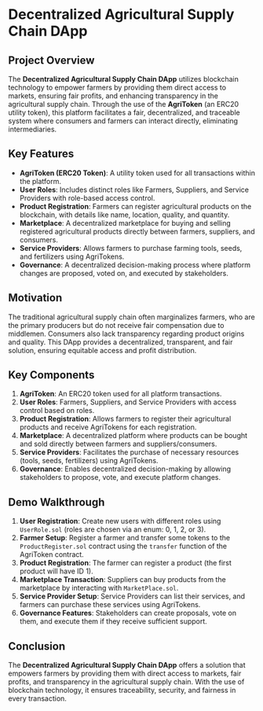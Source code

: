 # Decentralized Agricultural Supply Chain DApp

## Project Overview

The **Decentralized Agricultural Supply Chain DApp** utilizes blockchain technology to empower farmers by providing them direct access to markets, ensuring fair profits, and enhancing transparency in the agricultural supply chain. Through the use of the **AgriToken** (an ERC20 utility token), this platform facilitates a fair, decentralized, and traceable system where consumers and farmers can interact directly, eliminating intermediaries.

## Key Features

- **AgriToken (ERC20 Token)**: A utility token used for all transactions within the platform.
- **User Roles**: Includes distinct roles like Farmers, Suppliers, and Service Providers with role-based access control.
- **Product Registration**: Farmers can register agricultural products on the blockchain, with details like name, location, quality, and quantity.
- **Marketplace**: A decentralized marketplace for buying and selling registered agricultural products directly between farmers, suppliers, and consumers.
- **Service Providers**: Allows farmers to purchase farming tools, seeds, and fertilizers using AgriTokens.
- **Governance**: A decentralized decision-making process where platform changes are proposed, voted on, and executed by stakeholders.

## Motivation

The traditional agricultural supply chain often marginalizes farmers, who are the primary producers but do not receive fair compensation due to middlemen. Consumers also lack transparency regarding product origins and quality. This DApp provides a decentralized, transparent, and fair solution, ensuring equitable access and profit distribution.

## Key Components

1. **AgriToken**: An ERC20 token used for all platform transactions.
2. **User Roles**: Farmers, Suppliers, and Service Providers with access control based on roles.
3. **Product Registration**: Allows farmers to register their agricultural products and receive AgriTokens for each registration.
4. **Marketplace**: A decentralized platform where products can be bought and sold directly between farmers and suppliers/consumers.
5. **Service Providers**: Facilitates the purchase of necessary resources (tools, seeds, fertilizers) using AgriTokens.
6. **Governance**: Enables decentralized decision-making by allowing stakeholders to propose, vote, and execute platform changes.

## Demo Walkthrough

1. **User Registration**: Create new users with different roles using `UserRole.sol` (roles are chosen via an enum: 0, 1, 2, or 3).
2. **Farmer Setup**: Register a farmer and transfer some tokens to the `ProductRegister.sol` contract using the `transfer` function of the AgriToken contract.
3. **Product Registration**: The farmer can register a product (the first product will have ID 1).
4. **Marketplace Transaction**: Suppliers can buy products from the marketplace by interacting with `MarketPlace.sol`.
5. **Service Provider Setup**: Service Providers can list their services, and farmers can purchase these services using AgriTokens.
6. **Governance Features**: Stakeholders can create proposals, vote on them, and execute them if they receive sufficient support.

## Conclusion

The **Decentralized Agricultural Supply Chain DApp** offers a solution that empowers farmers by providing them with direct access to markets, fair profits, and transparency in the agricultural supply chain. With the use of blockchain technology, it ensures traceability, security, and fairness in every transaction.

